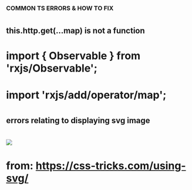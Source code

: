 ### COMMON TS ERRORS & HOW TO FIX ###
#
## this.http.get(...map) is not a function #
#    import { Observable } from  'rxjs/Observable';
#    import 'rxjs/add/operator/map';
#
## errors relating to displaying svg image #
#  	 <img src="{{s.svg}}" onerror="this.onerror=null; this.src='https://am.greengeeks.com/includes/img/logo.png'">
#		 from: https://css-tricks.com/using-svg/

